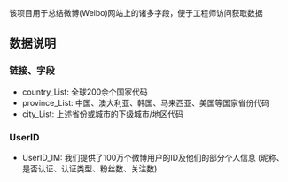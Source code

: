 该项目用于总结微博(Weibo)网站上的诸多字段，便于工程师访问获取数据

## 数据说明

### 链接、字段
* country_List: 全球200余个国家代码
* province_List: 中国、澳大利亚、韩国、马来西亚、美国等国家省份代码
* city_List: 上述省份或城市的下级城市/地区代码

### UserID
* UserID_1M: 我们提供了100万个微博用户的ID及他们的部分个人信息 (昵称、是否认证、认证类型、粉丝数、关注数)
